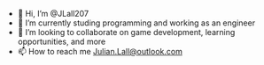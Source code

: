 - 👋 Hi, I’m @JLall207
- 🌱 I’m currently studing programming and working as an engineer
- 💞️ I’m looking to collaborate on game development, learning opportunities, and more
- 📫 How to reach me Julian.Lall@outlook.com

<!---
JLall207/JLall207 is a ✨ special ✨ repository because its `README.md` (this file) appears on your GitHub profile.
You can click the Preview link to take a look at your changes.
--->
